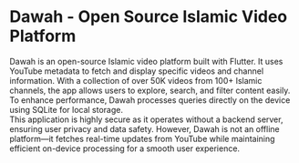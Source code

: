 # Dawah - Open Source Islamic Video Platform
Dawah is an open-source Islamic video platform built with Flutter. It uses YouTube metadata to fetch and display specific videos and channel information. With a collection of over 50K videos from 100+ Islamic channels, the app allows users to explore, search, and filter content easily. To enhance performance, Dawah processes queries directly on the device using SQLite for local storage.  
<bn>
This application is highly secure as it operates without a backend server, ensuring user privacy and data safety. However, Dawah is not an offline platform—it fetches real-time updates from YouTube while maintaining efficient on-device processing for a smooth user experience.
